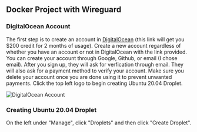 ## Docker Project with Wireguard

### DigitalOcean Account
The first step is to create an account in [DigitalOcean](https://m.do.co/c/4d7f4ff9cfe4) (this link will get you $200 credit for 2 months of usage). Create a new account regardless of whether you have an account or not in DigitalOcean with the link provided. You can create your account through Google, Github, or email (I chose email). After you sign up, they will ask for verfication through email. They will also ask for a payment method to verify your account. Make sure you delete your account once you are done using it to prevent unwanted payments. Click the top left logo to begin creating Ubuntu 20.04 Droplet.

![DigitalOcean Account](https://user-images.githubusercontent.com/113713588/204705801-a5c682d9-5bf3-48f1-ab67-8bee4206307e.png)

### Creating Ubuntu 20.04 Droplet
On the left under "Manage", click "Droplets" and then click "Create Droplet". 
